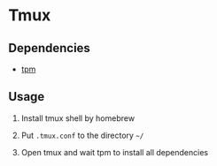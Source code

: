 # Tmux

## Dependencies

- [tpm](https://github.com/tmux-plugins/tpm)

## Usage

1. Install tmux shell by homebrew

2. Put `.tmux.conf` to the directory `~/`

3. Open tmux and wait tpm to install all dependencies